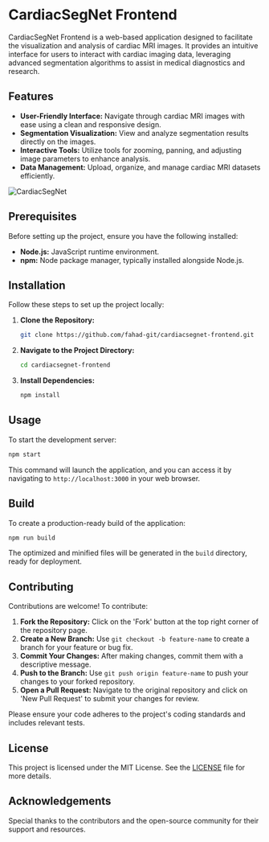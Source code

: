 # CardiacSegNet Frontend

CardiacSegNet Frontend is a web-based application designed to facilitate the visualization and analysis of cardiac MRI images. It provides an intuitive interface for users to interact with cardiac imaging data, leveraging advanced segmentation algorithms to assist in medical diagnostics and research.

## Features

- **User-Friendly Interface:** Navigate through cardiac MRI images with ease using a clean and responsive design.
- **Segmentation Visualization:** View and analyze segmentation results directly on the images.
- **Interactive Tools:** Utilize tools for zooming, panning, and adjusting image parameters to enhance analysis.
- **Data Management:** Upload, organize, and manage cardiac MRI datasets efficiently.

![CardiacSegNet](https://github.com/user-attachments/assets/8d35f268-6de6-49db-894b-b21b585befe7)

## Prerequisites

Before setting up the project, ensure you have the following installed:

- **Node.js:** JavaScript runtime environment.
- **npm:** Node package manager, typically installed alongside Node.js.

## Installation

Follow these steps to set up the project locally:

1. **Clone the Repository:**

   ```bash
   git clone https://github.com/fahad-git/cardiacsegnet-frontend.git
   ```

2. **Navigate to the Project Directory:**

   ```bash
   cd cardiacsegnet-frontend
   ```

3. **Install Dependencies:**

   ```bash
   npm install
   ```

## Usage

To start the development server:

```bash
npm start
```

This command will launch the application, and you can access it by navigating to `http://localhost:3000` in your web browser.

## Build

To create a production-ready build of the application:

```bash
npm run build
```

The optimized and minified files will be generated in the `build` directory, ready for deployment.

## Contributing

Contributions are welcome! To contribute:

1. **Fork the Repository:** Click on the 'Fork' button at the top right corner of the repository page.
2. **Create a New Branch:** Use `git checkout -b feature-name` to create a branch for your feature or bug fix.
3. **Commit Your Changes:** After making changes, commit them with a descriptive message.
4. **Push to the Branch:** Use `git push origin feature-name` to push your changes to your forked repository.
5. **Open a Pull Request:** Navigate to the original repository and click on 'New Pull Request' to submit your changes for review.

Please ensure your code adheres to the project's coding standards and includes relevant tests.

## License

This project is licensed under the MIT License. See the [LICENSE](LICENSE) file for more details.

## Acknowledgements

Special thanks to the contributors and the open-source community for their support and resources.
